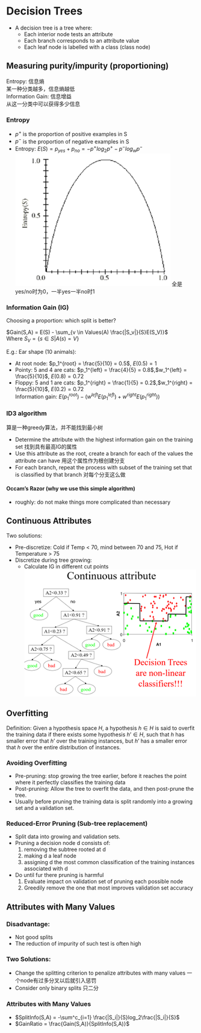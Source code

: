 # Decision Trees
+ A decision tree is a tree where:
  + Each interior node tests an attribute
  + Each branch corresponds to an attribute value
  + Each leaf node is labelled with a class (class node)

## Measuring purity/impurity (proportioning)
Entropy: 信息熵  
某一种分类越多，信息熵越低  
Information Gain: 信息增益  
从这一分类中可以获得多少信息  
### Entropy
+ $p^+$ is the proportion of positive examples in S
+ $p^-$  is the proportion of negative examples in S
+ Entropy: $E(S) = p_{yes} + p_{no} = -p^+log_2p^+ - p^-log_wp^-$
![](imgs/2_1.png)
全是yes/no时为0，一半yes一半no时1

### Information Gain (IG)
Choosing a proportion: which split is better?

$Gain(S,A) = E(S) - \sum_{v \in Values(A) \frac{|S_v|}{S}E(S_V)}$  
Where $S_V = \{s \in S | A(s) = V\}$  

E.g.: Ear shape (10 animals):  
+ At root node: $p_1^{root} = \frac{5}{10} = 0.5$, $E(0.5) = 1$  
+ Pointy: 5 and 4 are cats: $p_1^{left} = \frac{4}{5} = 0.8$,$w_1^{left} = \frac{5}{10}$, $E(0.8) = 0.72$  
+ Floppy: 5 and 1 are cats: $p_1^{right} = \frac{1}{5} = 0.2$,$w_1^{right} = \frac{5}{10}$, $E(0.2) = 0.72$  
Information gain: $E(p_1^{root}) - (w^{left}E(p_1^{left}) + w^{right}E(p_1^{right}))$  

### ID3 algorithm
算是一种greedy算法，并不能找到最小树
- Determine the attribute with the highest information gain on the training set 找到具有最高IG的属性
- Use this attribute as the root, create a branch for each of the values the attribute can have 用这个属性作为根创建分支
- For each branch, repeat the process with subset of the training set that is classified by that branch 对每个分支这么做

#### Occam’s Razor (why we use this simple algorithm)
+ roughly: do not make things more complicated than necessary  

## Continuous Attributes
Two solutions:  
- Pre-discretize: Cold if Temp < 70, mind between 70 and 75, Hot if Temperature > 75
- Discretize during tree growing:
  - Calculate IG in different cut points
![](imgs/2_2.png)

## Overfitting
Definition: Given a hypothesis space $H$, a hypothesis $h \in H$ is said to overfit the training data if there exists some hypothesis $h’ \in H$, such that $h$ has smaller error that $h’$ over the training instances, but $h’$ has a smaller error that $h$ over the entire distribution of instances. 
### Avoiding Overfitting
+ Pre-pruning: stop growing the tree earlier, before it reaches the point where it perfectly classifies the training data
+ Post-pruning: Allow the tree to overfit the data, and then post-prune the tree.
+ Usually before pruning the training data is split randomly into a growing set and a validation set.

### Reduced-Error Pruning (Sub-tree replacement)
+ Split data into growing and validation sets.
+ Pruning a decision node d consists of:
  1. removing the subtree rooted at d
  2. making d a leaf node
  3. assigning d the most common classification of the training instances associated with d
+ Do until fur there pruning is harmful
  1. Evaluate impact on validation set of pruning each possible node
  2. Greedily remove the one that most improves validation set accuracy

## Attributes with Many Values  
### Disadvantage:
+ Not good splits
+ The reduction of impurity of such test is often high
### Two Solutions:
- Change the splitting criterion to penalize attributes with many values 一个node有过多分叉以后就引入惩罚
- Consider only binary splits 只二分 

### Attributes with Many Values
+ $SplitInfo(S,A) = -\sum^c_{i=1} \frac{|S_i|}{S}log_2\frac{|S_i|}{S}$  
+ $GainRatio = \frac{Gain(S,A)}{SplitInfo(S,A)}$